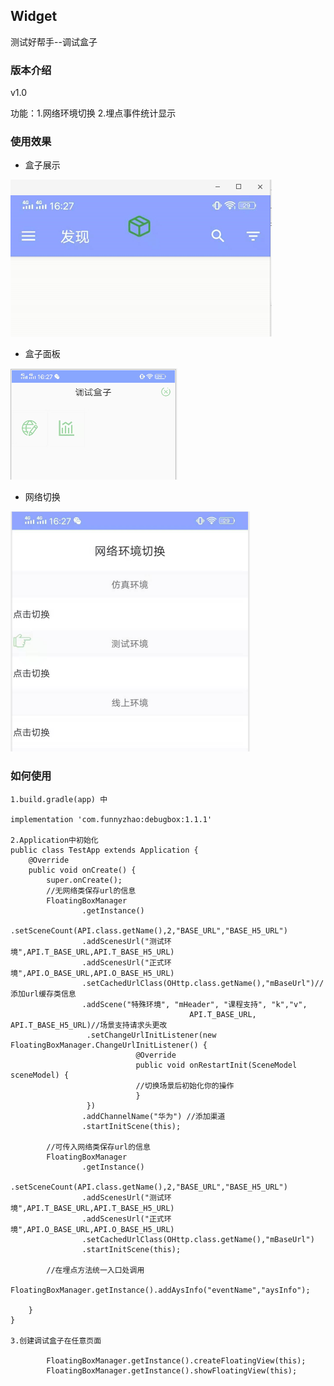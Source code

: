 ## Widget

测试好帮手--调试盒子

### 版本介绍

v1.0

功能：1.网络环境切换  2.埋点事件统计显示


### 使用效果

- 盒子展示

![](https://github.com/funnyzhaov/Widget/blob/master/sreenshot/1.jpg)

- 盒子面板

![](https://github.com/funnyzhaov/Widget/blob/master/sreenshot/2.jpg)

- 网络切换

![](https://github.com/funnyzhaov/Widget/blob/master/sreenshot/3.jpg)

### 如何使用

```
1.build.gradle(app) 中

implementation 'com.funnyzhao:debugbox:1.1.1'

2.Application中初始化
public class TestApp extends Application {
    @Override
    public void onCreate() {
        super.onCreate();
        //无网络类保存url的信息
        FloatingBoxManager
                .getInstance()
                .setSceneCount(API.class.getName(),2,"BASE_URL","BASE_H5_URL")
                .addScenesUrl("测试环境",API.T_BASE_URL,API.T_BASE_H5_URL)
                .addScenesUrl("正式环境",API.O_BASE_URL,API.O_BASE_H5_URL)
                .setCachedUrlClass(OHttp.class.getName(),"mBaseUrl")//添加url缓存类信息
                .addScene("特殊环境", "mHeader", "课程支持", "k","v",
                                        API.T_BASE_URL, API.T_BASE_H5_URL)//场景支持请求头更改
                 .setChangeUrlInitListener(new FloatingBoxManager.ChangeUrlInitListener() {
                            @Override
                            public void onRestartInit(SceneModel sceneModel) {
                            //切换场景后初始化你的操作
                            }
                 })
                .addChannelName("华为") //添加渠道
                .startInitScene(this);

        //可传入网络类保存url的信息
        FloatingBoxManager
                .getInstance()
                .setSceneCount(API.class.getName(),2,"BASE_URL","BASE_H5_URL")
                .addScenesUrl("测试环境",API.T_BASE_URL,API.T_BASE_H5_URL)
                .addScenesUrl("正式环境",API.O_BASE_URL,API.O_BASE_H5_URL)
                .setCachedUrlClass(OHttp.class.getName(),"mBaseUrl")
                .startInitScene(this);

        //在埋点方法统一入口处调用
        FloatingBoxManager.getInstance().addAysInfo("eventName","aysInfo");

    }
}

3.创建调试盒子在任意页面
 
        FloatingBoxManager.getInstance().createFloatingView(this);
        FloatingBoxManager.getInstance().showFloatingView(this);
```



